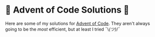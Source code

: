 # 🎄 Advent of Code Solutions 🎄

Here are some of my solutions for [Advent of Code](http://adventofcode.com/). They aren't always going to be the _most_ efficient, but at least I tried ¯\\_(ツ)_/¯ 

